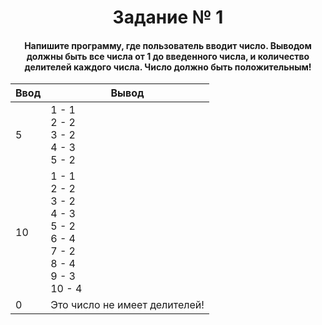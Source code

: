 <h1 align="center">Задание № 1</h1>

<h4 align="center">Напишите программу, где пользователь вводит число. Выводом должны быть все числа от 1 до введенного числа, и количество делителей каждого числа. Число должно быть положительным!</h4>

| Ввод | Вывод |
|----------|----------|
| 5 | 1 - 1</br>2 - 2</br>3 - 2</br>4 - 3</br>5 - 2 |
| 10 | 1 - 1</br>2 - 2</br>3 - 2</br>4 - 3</br>5 - 2</br>6 - 4</br>7 - 2</br>8 - 4</br>9 - 3</br>10 - 4 |
| 0 | Это число не имеет делителей! |
